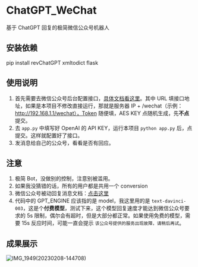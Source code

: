 # ChatGPT_WeChat
基于 ChatGPT 回复的极简微信公众号机器人

## 安装依赖
pip install revChatGPT xmltodict flask

## 使用说明
1. 首先需要去微信公众号后台配置接口，[具体文档看这里](https://developers.weixin.qq.com/doc/offiaccount/Basic_Information/Access_Overview.html)。其中 URL 填接口地址，如果是本项目不修改直接运行，那就是服务器 IP + /wechat（示例：http://192.168.1.1/wechat），Token 随便填，AES KEY 点随机生成，先**不点**提交。
2. 去 `app.py` 中填写好 OpenAI 的 API KEY，运行本项目 `python app.py` 后，点提交。这样就配置好了接口。
3. 发消息给自己的公众号，看看是否有回应。

## 注意
1. 极简 Bot，没做别的控制，注意别被滥用。
2. 如果我没猜错的话，所有的用户都是共用一个 conversion
3. 微信公众号被动回复消息文档：[点击这里](https://developers.weixin.qq.com/doc/offiaccount/Message_Management/Passive_user_reply_message.html)
4. 代码中的 GPT_ENGINE 应该指的是 model，我这里用的是 `text-davinci-003`，这是个**付费模型**，测试下来，这个模型回复速度才能达到微信公众号要求的 5s 限制，偶尔会有超时，但是大部分都正常。如果使用免费的模型，需要 15s 反应时间，可能一直会提示 `该公众号提供的服务出现故障，请稍后再试`。

## 成果展示
![IMG_1949(20230208-144708)](https://user-images.githubusercontent.com/25380989/217459462-e57707e2-dee9-4140-8462-e13d09b51eba.JPEG)
 
